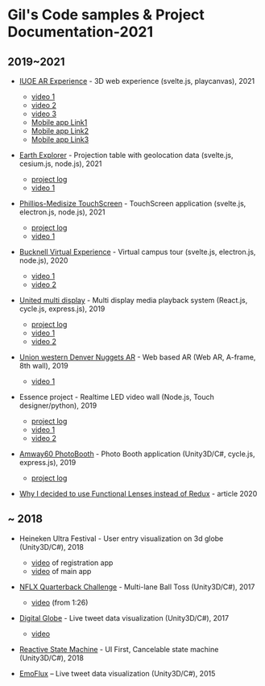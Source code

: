 # Gil's Code samples & Project Documentation-2021
## 2019~2021
* [IUOE AR Experience](IUOE/) - 3D web experience (svelte.js, playcanvas), 2021
  * [video 1](https://drive.google.com/file/d/1q2v6xP0MoipULU2liLCZebwc0g-clv8e/view?usp=sharing)
  * [video 2](https://drive.google.com/file/d/1oqKgFqOMLCpFIrnEtOwSzMQHCN43ZK92/view?usp=sharing)
  * [video 3](https://drive.google.com/file/d/15fE_dxQHR85s7y7v_WsEWkanF9FiMXva/view?usp=sharing)
  * [Mobile app Link1](https://21.itec-ar.com/)
  * [Mobile app Link2](https://22.itec-ar.com/)
  * [Mobile app Link3](https://24.itec-ar.com/)


* [Earth Explorer](earth-explorer/) - Projection table with geolocation data (svelte.js, cesium.js, node.js), 2021
  * [project log](https://docs.google.com/document/d/1uLo3zXOgjHIZ-dSpyTeObnPABru5J2pWjlI1Rl4EZ48/edit?usp=sharing)
  * [video 1](https://drive.google.com/file/d/1EhHYihvC4hPGFzWnv5ML3AtN10DpcKAP/view?usp=sharing)


* [Phillips-Medisize TouchScreen](Phillips/) - TouchScreen application (svelte.js, electron.js, node.js), 2021
  * [project log](https://docs.google.com/document/d/1Lgdqslsi-6TY62mJSzBSiV8kpAVkiN58d_vsuMNnff4/edit?usp=sharing)
  * [video 1](https://drive.google.com/file/d/1g8VeD37ik6InfW5So2fuQK-Cs6qvyvDh/view?usp=sharing)


* [Bucknell Virtual Experience](bucknell/) - Virtual campus tour (svelte.js, electron.js, node.js), 2020
  * [video 1](https://drive.google.com/file/d/13bkAEUC2PZNxEFAneCIgvtnzQnsIsSK6/view?usp=sharing)
  * [video 2](https://drive.google.com/file/d/1UHeCJtDrp9VdOZLRMNWmsKep6Y8EDrgf/view?usp=sharing)


* [United multi display](united/) - Multi display media playback system (React.js, cycle.js, express.js), 2019
  * [project log](https://drive.google.com/open?id=1RMOwY5s3ULXyCe8iuEjn6LlHoBPlGxM3L5q5pxPObfI)
  * [video 1](https://drive.google.com/file/d/1SjBPdEjQLNCtHQ2oNCON6tw_TKxCXXk9/view?usp=sharing)
  * [video 2](https://drive.google.com/file/d/1HGOrvrbl6_LAfZKoXllBa3-z5izJ9lT_/view?usp=sharing)


* [Union western Denver Nuggets AR](nugget-ar/) - Web based AR (Web AR, A-frame, 8th wall), 2019
  * [video 1](https://drive.google.com/file/d/15NXoZf32md8DP0dFw_OGIOgFTzZpcvMm/view?usp=sharing)


* Essence project - Realtime LED video wall (Node.js, Touch designer/python), 2019
  * [project log](https://drive.google.com/open?id=1dsEI2v1vZrTXvmbCBxExUh23aZrkQo7WdQchOv7N3ck)
  * [video 1](https://drive.google.com/open?id=11MumIRb6HgVxupz3T0e6cssCEh3I7u_q)
  * [video 2](https://drive.google.com/open?id=1oavkfJSVN0g8lPlVbC-tNSsl7w_IpUyN)


* [Amway60 PhotoBooth](amway/) - Photo Booth application (Unity3D/C#, cycle.js, express.js), 2019
  * [project log](https://drive.google.com/open?id=1_FNLEkTlt3Qpxq4VonpHcFzoK1tS_w1LoUaZiastDMk)


* [Why I decided to use Functional Lenses instead of Redux](https://gilpark.github.io/code-samples/) - article 2020


## ~ 2018
* Heineken Ultra Festival - User entry visualization on 3d globe (Unity3D/C#), 2018
  * [video](https://drive.google.com/file/d/1_lOQdqi0DFiU484zocknd3g7_Bb_1q0z/view) of registration app
  * [video](https://drive.google.com/file/d/1Y4Jm9JhzeiH7oPcrZJmUEdBHkizNMnC2/view) of main app  


* [NFLX Quarterback Challenge](https://github.com/sendtogil/qb_challenge) - Multi-lane Ball Toss (Unity3D/C#), 2017
  * [video](https://drive.google.com/file/d/1S7QU8KGrZdbWbVP9blg0eZ18B8zLH9Gi/view) (from 1:26)


* [Digital Globe](https://github.com/sendtogil/M1_data_globe) - Live tweet data visualization (Unity3D/C#), 2017
  * [video](https://vimeo.com/183695618)


* [Reactive State Machine](https://github.com/sendtogil/RxStateMachine/tree/master/Old) - UI First, Cancelable state machine (Unity3D/C#), 2018


* [EmoFlux](https://github.com/sendtogil/EmoFlux_Processing) – Live tweet data visualization (Unity3D/C#), 2015

